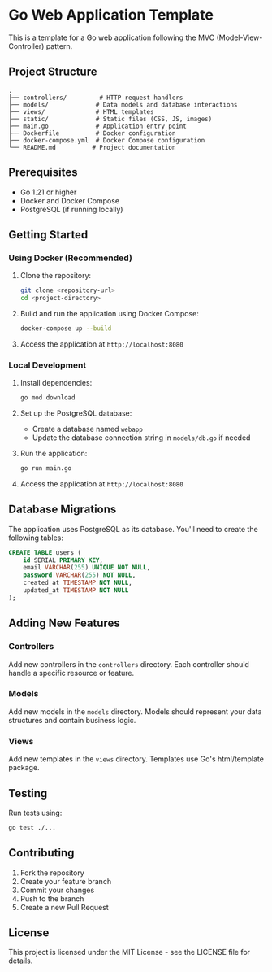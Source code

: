 # Go Web Application Template

This is a template for a Go web application following the MVC (Model-View-Controller) pattern.

## Project Structure

```
.
├── controllers/         # HTTP request handlers
├── models/             # Data models and database interactions
├── views/              # HTML templates
├── static/             # Static files (CSS, JS, images)
├── main.go             # Application entry point
├── Dockerfile          # Docker configuration
├── docker-compose.yml  # Docker Compose configuration
└── README.md          # Project documentation
```

## Prerequisites

- Go 1.21 or higher
- Docker and Docker Compose
- PostgreSQL (if running locally)

## Getting Started

### Using Docker (Recommended)

1. Clone the repository:
   ```bash
   git clone <repository-url>
   cd <project-directory>
   ```

2. Build and run the application using Docker Compose:
   ```bash
   docker-compose up --build
   ```

3. Access the application at `http://localhost:8080`

### Local Development

1. Install dependencies:
   ```bash
   go mod download
   ```

2. Set up the PostgreSQL database:
   - Create a database named `webapp`
   - Update the database connection string in `models/db.go` if needed

3. Run the application:
   ```bash
   go run main.go
   ```

4. Access the application at `http://localhost:8080`

## Database Migrations

The application uses PostgreSQL as its database. You'll need to create the following tables:

```sql
CREATE TABLE users (
    id SERIAL PRIMARY KEY,
    email VARCHAR(255) UNIQUE NOT NULL,
    password VARCHAR(255) NOT NULL,
    created_at TIMESTAMP NOT NULL,
    updated_at TIMESTAMP NOT NULL
);
```

## Adding New Features

### Controllers
Add new controllers in the `controllers` directory. Each controller should handle a specific resource or feature.

### Models
Add new models in the `models` directory. Models should represent your data structures and contain business logic.

### Views
Add new templates in the `views` directory. Templates use Go's html/template package.

## Testing

Run tests using:
```bash
go test ./...
```

## Contributing

1. Fork the repository
2. Create your feature branch
3. Commit your changes
4. Push to the branch
5. Create a new Pull Request

## License

This project is licensed under the MIT License - see the LICENSE file for details.
